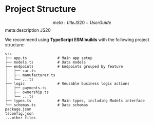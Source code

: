 # Project Structure
$$ meta:title JS20 - User Guide
$$ meta:description JS20

We recommend using **TypeScript ESM builds** with the following project structure:

```
src
├── app.ts              # Main app setup
├── models.ts           # Data models
├── endpoints           # Endpoints grouped by feature
│   ├── car.ts          
│   ├── manufacturer.ts
│   └── ...ts
├── logic               # Reusable business logic actions
│   ├── payments.ts     
│   ├── ownership.ts    
│   └── ...ts
├── types.ts            # Main types, including Models interface
└── schemas.ts          # Data schemas
package.json
tsconfig.json
...other files
```

